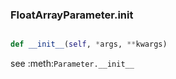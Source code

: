 ### FloatArrayParameter.__init__

```py

def __init__(self, *args, **kwargs)

```



see :meth:`Parameter.__init__`


